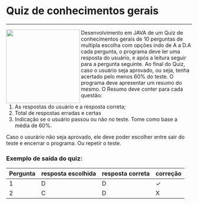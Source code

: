 # **Quiz de conhecimentos gerais**

---

 <img align="left" width="200" height="200" src="https://octodex.github.com/images/bannekat.png">

Desenvolvimento em JAVA de um Quiz de conhecimentos gerais de 10 perguntas de multipla escolha com opções indo de A a D.A cada pergunta, o programa deve ler uma resposta do usuário, e após a leitura seguir para a pergunta seguinte. Ao final do Quiz, caso o usuário seja aprovado, ou seja, tenha acertado pelo menos 60% do teste. O programa deve apresentar um resumo do mesmo. O Resumo deve conter para cada questão:

 1. As respostas do usuário e a resposta correta;
 2. Total de respostas erradas e certas
 3. Indicação se o usuário passou ou não no teste. Tome como base a média de 60%.

Caso o usurário não seja aprovado, ele deve poder escolher entre sair do teste e encerrar o programa. Ou repetir o teste.

### Exemplo de saída do quiz:

| Pergunta | resposta escolhida | resposta correta | correção |
|----------|--------------------|------------------|----------|
| 1        | D                  | D                | ✓        |
| 2        | C                  | D                | X        |
